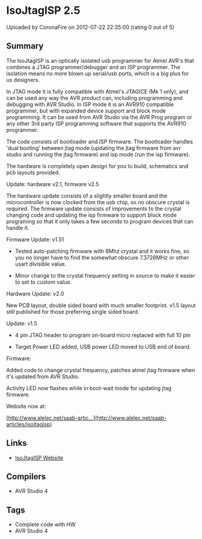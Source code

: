 # IsoJtagISP 2.5

Uploaded by CoronaFire on 2012-07-22 22:35:00 (rating 0 out of 5)

## Summary

The IsoJtagISP is an optically isolated usb programmer for Atmel AVR's that combines a JTAG programmer/debugger and an ISP programmer. The isolation means no more blown up serial/usb ports, which is a big plus for us designers.  

In JTAG mode it is fully compatible with Atmel's JTAGICE (Mk 1 only), and can be used any way the AVR product can, including programming and debugging with AVR Studio. In ISP mode it is an AVR910 compatible programmer, but with expanded device support and block mode programming. It can be used from AVR Studio via the AVR Prog program or any other 3rd party ISP programming software that supports the AVR910 programmer.


The code consists of bootloader and ISP firmware. The bootloader handles 'dual booting' between jtag mode (updating the jtag firmware from avr studio and running the jtag firmware) and isp mode (run the isp firmware).


The hardware is completely open design for you to build, schematics and pcb layouts provided.


Update: hardware v2.1, firmware v2.5  

The hardware update consists of a slightly smaller board and the microcontroller is now clocked from the usb chip, so no obscure crystal is required. The firmware update consists of improvements to the crystal changing code and updating the isp firmware to support block mode programing so that it only takes a few seconds to program devices that can handle it.


Firmware Update: v1.51  

* Tested auto-patching firmware with 8Mhz crystal and it works fine, so you no longer have to find the somewhat obscure 7.3728MHz or other usart divisible value.  

* Minor change to the crystal frequency setting in source to make it easier to set to custom value.


Hardware Update: v2.0  

New PCB layout, double sided board with much smaller footprint. v1.5 layout still published for those preferring single sided board.


Update: v1.5  

* 4 pin JTAG header to program on-board micro replaced with full 10 pin  

* Target Power LED added, USB power LED moved to USB end of board.  

Firmware:  

Added code to change crystal frequency, patches atmel jtag firmware when it's updated from AVR Studio.  

Activity LED now flashes while in boot-wait mode for updating jtag firmware.


Website now at:  

[http://www.alelec.net/saab-artic...](http://www.alelec.net/saab-articles/isojtagisp)

## Links

- [IsoJtagISP Website](http://www.floppyspongeonline.com/automation/isojtagisp/isojtagisp.html)

## Compilers

- AVR Studio 4

## Tags

- Complete code with HW
- AVR Studio 4

